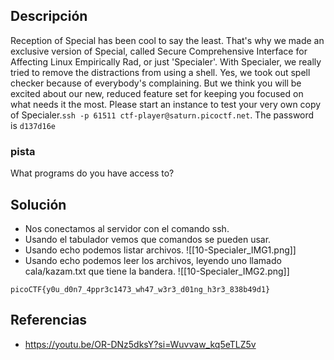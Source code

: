 
## Descripción 

Reception of Special has been cool to say the least. That's why we made an exclusive version of Special, called Secure Comprehensive Interface for Affecting Linux Empirically Rad, or just 'Specialer'. With Specialer, we really tried to remove the distractions from using a shell. Yes, we took out spell checker because of everybody's complaining. But we think you will be excited about our new, reduced feature set for keeping you focused on what needs it the most. Please start an instance to test your very own copy of Specialer.`ssh -p 61511 ctf-player@saturn.picoctf.net`. The password is `d137d16e`
### pista

What programs do you have access to?
## Solución

- Nos conectamos al servidor con el comando ssh.
- Usando el tabulador vemos que comandos se pueden usar.
- Usando echo podemos listar archivos.
![[10-Specialer_IMG1.png]]
- Usando echo podemos leer los archivos, leyendo uno llamado cala/kazam.txt que tiene la bandera.
![[10-Specialer_IMG2.png]]



```
picoCTF{y0u_d0n7_4ppr3c1473_wh47_w3r3_d01ng_h3r3_838b49d1}
```

## Referencias

- https://youtu.be/OR-DNz5dksY?si=Wuvvaw_kq5eTLZ5v